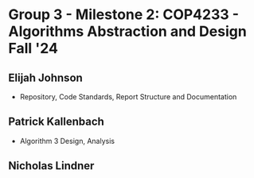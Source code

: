 # Group 3 - Milestone 2: COP4233 - Algorithms Abstraction and Design Fall '24

## Elijah Johnson
- Repository, Code Standards, Report Structure and Documentation

## Patrick Kallenbach
- Algorithm 3 Design, Analysis

## Nicholas Lindner
